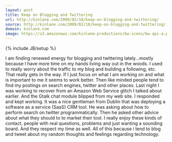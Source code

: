 ```yaml
---
layout: post
title: Keep on Blogging and Twittering
url: http://kinlane.com/2009/02/10/keep-on-blogging-and-twittering/
source: http://kinlane.com/2009/02/10/keep-on-blogging-and-twittering/
domain: kinlane.com
image: https://s3.amazonaws.com/kinlane-productions/bw-icons/bw-api-a.png
---
```

{% include JB/setup %}<p>
     I am finding renewed energy for blogging and twittering lately...mostly because I have more time on my hands living way out in the woods. I used to really worry about the traffic to my blog and building a following, etc. That really gets in the way. If I just focus on what I am working on and what is important to me it seems to work better. Then like minded people tend to find my postings on search engines, twitter and other places. Last night I was working to recover from an Amazon Web Service glitch I talked about earlier. And the Gtalk chat module blipped from my web site. I responded and kept working. It was a nice gentleman from Dublin that was deploying a software as a service (SaaS) CRM tool. He was asking about how to perform search on twitter programmatically. Then he asked other advice about what they should to to market their tool. I really enjoy these kinds of contact, people with real questions, problems and just wanting a sounding board. And they respect my time as well. All of this because i tend to blog and tweet about my random thoughts and feelings regarding technology.
</p>